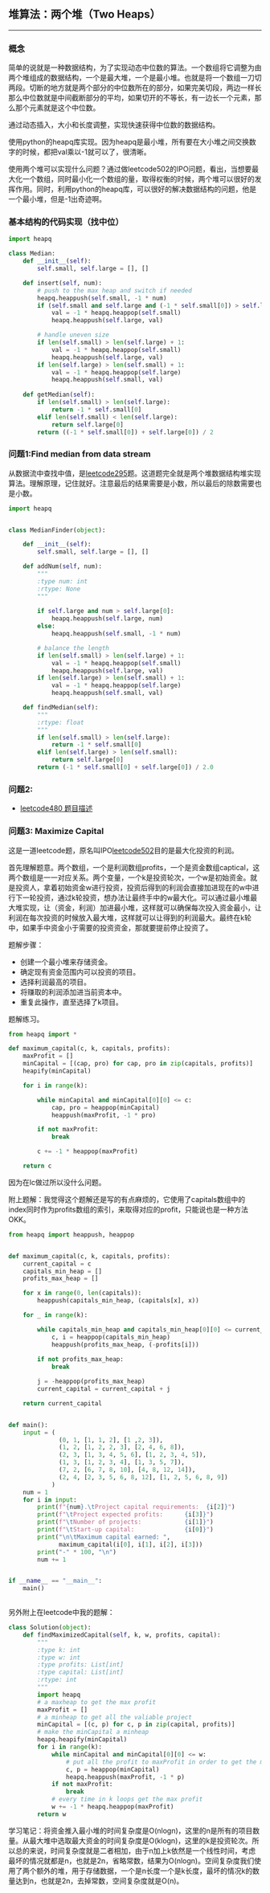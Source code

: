 ## 堆算法：两个堆（Two Heaps）

---

### 概念

简单的说就是一种数据结构，为了实现动态中位数的算法。一个数组将它调整为由两个堆组成的数据结构，一个是最大堆，一个是最小堆。也就是将一个数组一刀切两段。切断的地方就是两个部分的中位数所在的部分，如果完美切段，两边一样长那么中位数就是中间截断部分的平均，如果切开的不等长，有一边长一个元素，那么那个元素就是这个中位数。

通过动态插入，大小和长度调整，实现快速获得中位数的数据结构。

使用python的heapq库实现。因为heapq是最小堆，所有要在大小堆之间交换数字的时候，都把val乘以-1就可以了，很清晰。

使用两个堆可以实现什么问题？通过做leetcode502的IPO问题，看出，当想要最大化一个数组，同时最小化一个数组的量，取得权衡的时候，两个堆可以很好的发挥作用。同时，利用python的heapq库，可以很好的解决数据结构的问题，他是一个最小堆，但是-1出奇迹啊。

### 基本结构的代码实现（找中位）

```python
import heapq

class Median:
    def __init__(self):
        self.small, self.large = [], []

    def insert(self, num):
        # push to the max heap and switch if needed
        heapq.heappush(self.small, -1 * num)
        if (self.small and self.large and (-1 * self.small[0]) > self.large[0]):
            val = -1 * heapq.heappop(self.small)
            heapq.heappush(self.large, val)

        # handle uneven size
        if len(self.small) > len(self.large) + 1:
            val = -1 * heapq.heappop(self.small)
            heapq.heappush(self.large, val)
        if len(self.large) > len(self.small) + 1:
            val = -1 * heapq.heappop(self.large)
            heapq.heappush(self.small, val)
    
    def getMedian(self):
        if len(self.small) > len(self.large):
            return -1 * self.small[0]
        elif len(self.small) < len(self.large):
            return self.large[0]
        return ((-1 * self.small[0]) + self.large[0]) / 2
```

### 问题1:Find median from data stream

从数据流中查找中值，是[leetcode295](https://leetcode.com/problems/find-median-from-data-stream/description/)题。这道题完全就是两个堆数据结构堆实现算法。理解原理，记住就好。注意最后的结果需要是小数，所以最后的除数需要也是小数。

```python
import heapq


class MedianFinder(object):

    def __init__(self):
        self.small, self.large = [], []

    def addNum(self, num):
        """
        :type num: int
        :rtype: None
        """
        
        if self.large and num > self.large[0]:
            heapq.heappush(self.large, num)
        else:
            heapq.heappush(self.small, -1 * num)

        # balance the length
        if len(self.small) > len(self.large) + 1:
            val = -1 * heapq.heappop(self.small)
            heapq.heappush(self.large, val)
        if len(self.large) > len(self.small) + 1:
            val = -1 * heapq.heappop(self.large)
            heapq.heappush(self.small, val)

    def findMedian(self):
        """
        :rtype: float
        """
        if len(self.small) > len(self.large):
            return -1 * self.small[0]
        elif len(self.large) > len(self.small):
            return self.large[0]
        return (-1 * self.small[0] + self.large[0]) / 2.0
```

### 问题2: 
- [leetcode480 题目描述](https://leetcode.com/problems/sliding-window-median/description/)

### 问题3: Maximize Capital

这是一道leetcode题，原名叫IPO[leetcode502](https://leetcode.com/problems/ipo/description/)目的是最大化投资的利润。

首先理解题意。两个数组，一个是利润数组profits，一个是资金数组captical，这两个数组是一一对应关系。两个变量，一个k是投资轮次，一个w是初始资金。就是投资人，拿着初始资金w进行投资，投资后得到的利润会直接加进现在的w中进行下一轮投资，通过k轮投资，想办法让最终手中的w最大化。可以通过最小堆最大堆实现，让（资金，利润）加进最小堆，这样就可以确保每次投入资金最小，让利润在每次投资的时候放入最大堆，这样就可以让得到的利润最大。最终在k轮中，如果手中资金小于需要的投资资金，那就要提前停止投资了。

题解步骤：

- 创建一个最小堆来存储资金。
- 确定现有资金范围内可以投资的项目。
- 选择利润最高的项目。
- 将赚取的利润添加进当前资本中。
- 重复此操作，直至选择了k项目。

题解练习。

```python
from heapq import *

def maximum_capital(c, k, capitals, profits):
    maxProfit = []
    minCapital = [(cap, pro) for cap, pro in zip(capitals, profits)]
    heapify(minCapital)

    for i in range(k):

        while minCapital and minCapital[0][0] <= c:
            cap, pro = heappop(minCapital)
            heappush(maxProfit, -1 * pro)

        if not maxProfit:
            break

        c += -1 * heappop(maxProfit)

    return c
```

因为在lc做过所以没什么问题。

附上题解：我觉得这个题解还是写的有点麻烦的，它使用了capitals数组中的index同时作为profits数组的索引，来取得对应的profit，只能说也是一种方法OKK。
```python
from heapq import heappush, heappop


def maximum_capital(c, k, capitals, profits):
    current_capital = c
    capitals_min_heap = []
    profits_max_heap = []

    for x in range(0, len(capitals)):
        heappush(capitals_min_heap, (capitals[x], x))

    for _ in range(k):

        while capitals_min_heap and capitals_min_heap[0][0] <= current_capital:
            c, i = heappop(capitals_min_heap)
            heappush(profits_max_heap, (-profits[i]))
        
        if not profits_max_heap:
            break

        j = -heappop(profits_max_heap)
        current_capital = current_capital + j

    return current_capital


def main():
    input = (
              (0, 1, [1, 1, 2], [1 ,2, 3]),
              (1, 2, [1, 2, 2, 3], [2, 4, 6, 8]),
              (2, 3, [1, 3, 4, 5, 6], [1, 2, 3, 4, 5]),
              (1, 3, [1, 2, 3, 4], [1, 3, 5, 7]),
              (7, 2, [6, 7, 8, 10], [4, 8, 12, 14]),
              (2, 4, [2, 3, 5, 6, 8, 12], [1, 2, 5, 6, 8, 9])
            )
    num = 1
    for i in input:
        print(f"{num}.\tProject capital requirements:  {i[2]}")
        print(f"\tProject expected profits:      {i[3]}")
        print(f"\tNumber of projects:            {i[1]}")
        print(f"\tStart-up capital:              {i[0]}")
        print("\n\tMaximum capital earned: ",
              maximum_capital(i[0], i[1], i[2], i[3]))
        print("-" * 100, "\n")
        num += 1


if __name__ == "__main__":
    main()
          
```

另外附上在leetcode中我的题解：
```python
class Solution(object):
    def findMaximizedCapital(self, k, w, profits, capital):
        """
        :type k: int
        :type w: int
        :type profits: List[int]
        :type capital: List[int]
        :rtype: int
        """
        import heapq
        # a maxheap to get the max profit
        maxProfit = []
        # a minheap to get all the valiable project
        minCapital = [(c, p) for c, p in zip(capital, profits)]
        # make the minCapital a minheap
        heapq.heapify(minCapital)
        for i in range(k):
            while minCapital and minCapital[0][0] <= w:
                # put all the profit to maxProfit in order to get the max profit
                c, p = heappop(minCapital)
                heapq.heappush(maxProfit, -1 * p)
            if not maxProfit:
                break
            # every time in k loops get the max profit
            w += -1 * heapq.heappop(maxProfit)
        return w
```

学习笔记：将资金推入最小堆的时间复杂度是O(nlogn)，这里的n是所有的项目数量。从最大堆中选取最大资金的时间复杂度是O(klogn)，这里的k是投资轮次。所以总的来说，时间复杂度就是二者相加，由于n加上k依然是一个线性时间，考虑最坏的情况就都是n，也就是2n，省略常数，结果为O(nlogn)。空间复杂度我们使用了两个额外的堆，用于存储数据，一个是n长度一个是k长度，最坏的情况k的数量达到n，也就是2n，去掉常数，空间复杂度就是O(n)。
